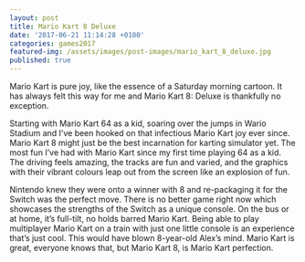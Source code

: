 ```yaml
---
layout: post
title: Mario Kart 8 Deluxe
date: '2017-06-21 11:14:28 +0100'
categories: games2017
featured-img: /assets/images/post-images/mario_kart_8_deluxe.jpg
published: true
---
```


Mario Kart is pure joy, like the essence of a Saturday morning cartoon. It has always felt this way for me and Mario Kart 8: Deluxe is thankfully no exception.

Starting with Mario Kart 64 as a kid, soaring over the jumps in Wario Stadium and I’ve been hooked on that infectious Mario Kart joy ever since. Mario Kart 8 might just be the best incarnation for karting simulator yet. The most fun I’ve had with Mario Kart since my first time playing 64 as a kid. The driving feels amazing, the tracks are fun and varied, and the graphics with their vibrant colours leap out from the screen like an explosion of fun.

Nintendo knew they were onto a winner with 8 and re-packaging it for the Switch was the perfect move. There is no better game right now which showcases the strengths of the Switch as a unique console. On the bus or at home, it’s full-tilt, no holds barred Mario Kart. Being able to play multiplayer Mario Kart on a train with just one little console is an experience that’s just cool. This would have blown 8-year-old Alex’s mind. Mario Kart is great, everyone knows that, but Mario Kart 8, is Mario Kart perfection.